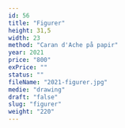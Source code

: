 ```yaml
---
id: 56
title: "Figurer"
height: 31,5
width: 23
method: "Caran d'Ache på papir"
year: 2021
price: "800"
exPrice: ""
status: ""
fileName: "2021-figurer.jpg"
medie: "drawing"
draft: "false"
slug: "figurer"
weight: "220"
---
```

